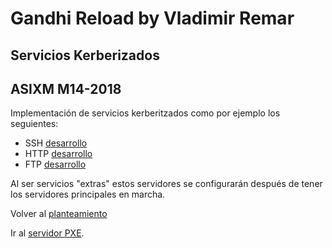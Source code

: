 # Gandhi Reload by Vladimir Remar
## Servicios Kerberizados
## ASIXM M14-2018


Implementación de servicios kerberitzados como por ejemplo los seguientes:

- SSH [desarrollo](https://gitlab.com/vladimir-remar/Gandhi.Reload/tree/master/Documentacion/ServiciosKerberizados/ServerSSH)
- HTTP [desarrollo](https://gitlab.com/vladimir-remar/Gandhi.Reload/tree/master/Documentacion/ServiciosKerberizados/ServerHTTP)
- FTP [desarrollo](https://gitlab.com/vladimir-remar/Gandhi.Reload/tree/master/Documentacion/ServiciosKerberizados/ServerFTP)

Al ser servicios "extras" estos servidores se configurarán después de 
tener los servidores principales en marcha.

Volver al [planteamiento](https://gitlab.com/vladimir-remar/Gandhi.Reload/blob/master/Documentacion/Planing_proyecto.md)

Ir al [servidor PXE](https://gitlab.com/vladimir-remar/Gandhi.Reload/tree/master/Documentacion/ServerPXE).